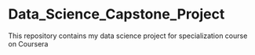 # Data_Science_Capstone_Project
This repository contains my data science project for specialization course on Coursera
